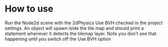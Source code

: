 # How to use

Run the Node2d scene with the 2dPhysics Use BVH checked in the project settings. An object will spawn iside the tile map and should print a statement whenever it detects the tilemap layer. Note you don't see that happening until you switch off the Use BVH option
